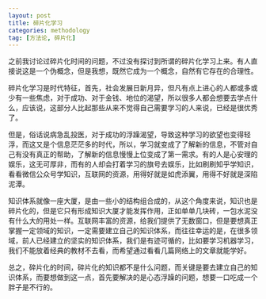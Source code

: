 ```yaml
---
layout: post
title: 碎片化学习
categories: methodology
tag: [方法论, 碎片化]
---
```


之前我讨论过碎片化时间的问题，不过没有探讨到所谓的碎片化学习上来。有人直接说这是一个伪概念，但是我想，既然它成为一个概念，自然有它存在的合理性。

碎片化学习是时代特征，首先，社会发展日新月异，但凡有点上进心的人都或多或少有一些焦虑，对于成功、对于金钱、地位的渴望，所以很多人都会想要去学点什么，应该说，这部分人比起那些从来不觉得自己需要学习的人来说，已经是很优秀了。

但是，俗话说病急乱投医，对于成功的浮躁渴望，导致这种学习的欲望也变得轻浮，而这又是个信息茫茫多的时代，所以，学习就变成了了解新的信息，不管对自己有没有真正的帮助，了解新的信息慢慢上位变成了第一需求。有的人是心安理的娱乐，这无可厚非，而有的人却会打着学习的旗号去娱乐，比如刷刷知乎学知识，看看微信公众号学知识，互联网的资源，用得好就是如虎添翼，用得不好就是深陷泥潭。

知识体系就像一座大厦，是由一些小的结构组合成的，从这个角度来说，知识也是碎片化的，但是它只有形成知识大厦才能发挥作用，正如单单几块砖，一包水泥没有什么大的用处一样。互联网丰富的资源，给我们提供了无数窗口，但是要想真正掌握一定领域的知识，一定需要建立自己的知识体系，而往往幸运的是，在很多领域，前人已经建立的坚实的知识体系，我们是有迹可循的，比如要学习机器学习，我们不能放着经典的教材不去看，而希望通过看看几篇网络上的文章就能学好。

总之，碎片化的时间，碎片化的知识都不是什么问题，而关键是要去建立自己的知识体系，而要想做到这一点，首先要解决的是心态浮躁的问题，想要一口吃成一个胖子是不行的。